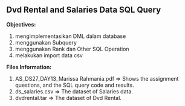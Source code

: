 <h2><b>Dvd Rental and Salaries Data SQL Query</b></h2>

<b>Objectives:</b>
1. mengimplementasikan DML dalam database
2. menggunakan Subquery
3. menggunakan Rank dan Other SQL Operation
4. melakukan import data csv

<b>Files Information:</b>
1. AS_DS27_DAY13_Marissa Rahmania.pdf => Shows the assignment questions, and the SQL query code and results.
2. ds_salaries.csv => The dataset of Salaries data.
3. dvdrental.tar => The dataset of Dvd Rental.
